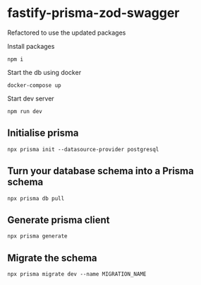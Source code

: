# fastify-prisma-zod-swagger

Refactored to use the updated packages

Install packages

`npm i`

Start the db using docker

`docker-compose up`

Start dev server

`npm run dev`

## Initialise prisma

`npx prisma init --datasource-provider postgresql`

## Turn your database schema into a Prisma schema

`npx prisma db pull`

## Generate prisma client

`npx prisma generate`

## Migrate the schema

`npx prisma migrate dev --name MIGRATION_NAME`
